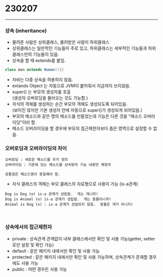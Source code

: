 # 230207
***
### 상속 (inheritance)
- 물려준 사람은 상위클래스, 물려받은 사람이 하위클래스
- 상위클래스는 일반적인 기능들이 주로 있고, 하위클래스는 세부적인 기능들과 하위클래스만의 기능들이 있음.
- 상속을 할 때 extends를 붙임.
```java
class man extends Human(){}
```
- 자바는 다중 상속을 허용하지 않음.
- extands Object 는 자동으로 JVM이 붙어줘서 지금까지 쓰지않음.
- super() 는 부모의 생성자를 호출<br/>(생성자 오버로딩을 불러오는 것도 가능함.)
- 자식의 객체를 생성하는 순간 부모의 객체도 생성되도록 되어있음. <br/>(보이진 않지만 기본 생성자 안에 자동으로 super()가 생성되게 되어있음.)
- 부모의 메소드와 같은 명의 메소드를 만들었는데 기능은 다른 것을 "메소드 오버라이딩"이라 함.
- 메소드 오버라이딩을 할 경우에 부모의 접근제한자보다 좁은 영역으로 설정할 수 없음.
### 오버로딩과 오버라이딩의 차이
```
오버로딩 : 새로운 메소드를 추가 정의
오버라이딩 : 기존에 있는 메소드를 상속받아 기능 내용만 재정의

공통점은 메소드명이 동일해야 함.
```
- 자식 클래스의 객체는 부모 클래스의 자료형으로 사용이 가능 (is-a관계)
```
Dog is Dog (o) is-a 관계가 성립됨.  개는 개니까!
Dog is Animal (o) is-a 관계가 성립됨.  개는 동물이니까!
Animal is Dog (x) : is-a 관계가 성립되지 않음.  동물은 개가 아니지!
```

<br/>

### 상속에서의 접근제한자
- private   : 상속관계 관계없이 내부 클래스에서만 확인 및 사용 가능(getter, setter로만 설정 및 확인 가능)
- default   : 같은 패키지 내에서만 확인 및 사용 가능
- protected : 같은 패키지 내에서만 확인 및 사용 가능하며, 상속관계가 존재할 경우에도 사용 가능
- public    : 어떤 경우든 사용 가능

